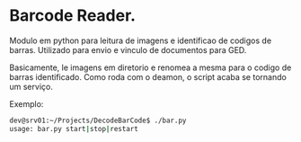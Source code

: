 #  Barcode Reader.

Modulo em python para leitura de imagens e identificao de codigos de barras.
Utilizado para envio e vinculo de documentos para GED.

Basicamente, le imagens em diretorio e renomea a mesma para o codigo de barras identificado.
Como roda com o deamon, o script acaba se tornando um serviço.

Exemplo:
```sh
dev@srv01:~/Projects/DecodeBarCode$ ./bar.py
usage: bar.py start|stop|restart
